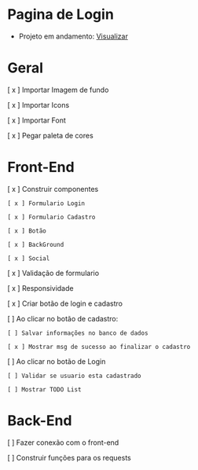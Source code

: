 # Pagina de Login

- Projeto em andamento: <a href=https://login-page-zdeep10.vercel.app/>Visualizar</a>

# Geral

[ x ] Importar Imagem de fundo

[ x ] Importar Icons

[ x ] Importar Font

[ x ] Pegar paleta de cores

# Front-End

[ x ] Construir componentes

    [ x ] Formulario Login

    [ x ] Formulario Cadastro

    [ x ] Botão

    [ x ] BackGround

    [ x ] Social

[ x ] Validação de formulario

[ x ] Responsividade

[ x ] Criar botão de login e cadastro

[ ] Ao clicar no botão de cadastro:

    [ ] Salvar informações no banco de dados

    [ x ] Mostrar msg de sucesso ao finalizar o cadastro

[ ] Ao clicar no botão de Login

    [ ] Validar se usuario esta cadastrado
    
    [ ] Mostrar TODO List

# Back-End

[ ] Fazer conexão com o front-end

[ ] Construir funções para os requests
